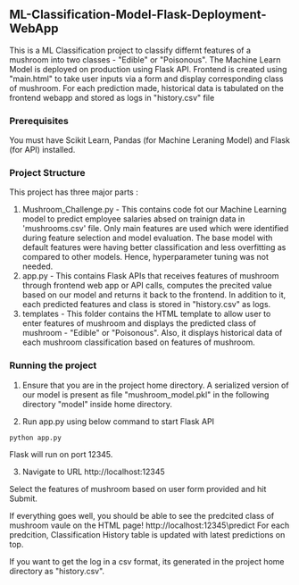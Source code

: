 ## ML-Classification-Model-Flask-Deployment-WebApp
This is a ML Classification project to classify differnt features of a mushroom into two classes - "Edible" or "Poisonous".
The Machine Learn Model is deployed on production using Flask API.
Frontend is created using "main.html" to take user inputs via a form and display corresponding class of mushroom.
For each prediction made, historical data is tabulated on the frontend webapp and stored as logs in "history.csv" file

### Prerequisites
You must have Scikit Learn, Pandas (for Machine Leraning Model) and Flask (for API) installed.

### Project Structure
This project has three major parts :
1. Mushroom_Challenge.py - This contains code fot our Machine Learning model to predict employee salaries absed on trainign data in 'mushrooms.csv' file. Only main features are used which were identified during feature selection and model evaluation. The base model with default features were having better classification and less overfitting as compared to other models. Hence, hyperparameter tuning was not needed.
2. app.py - This contains Flask APIs that receives features of mushroom through frontend web app or API calls, computes the precited value based on our model and returns it back to the frontend. In addition to it, each predicted features and class is stored in "history.csv" as logs.
4. templates - This folder contains the HTML template to allow user to enter features of mushroom and displays the predicted class of mushroom - "Edible" or "Poisonous". Also, it displays historical data of each mushroom classification based on features of mushroom.

### Running the project
1. Ensure that you are in the project home directory.
A serialized version of our model is present as file "mushroom_model.pkl" in the following directory "model" inside home directory.

2. Run app.py using below command to start Flask API
```
python app.py
```
Flask will run on port 12345.

3. Navigate to URL http://localhost:12345

Select the features of mushroom based on user form provided and hit Submit.

If everything goes well, you should  be able to see the predcited class of mushroom vaule on the HTML page!
http://localhost:12345\predict
For each predcition, Classification History table is updated with latest predictions on top.

If you want to get the log in a csv format, its generated in the project home directory as "history.csv".


